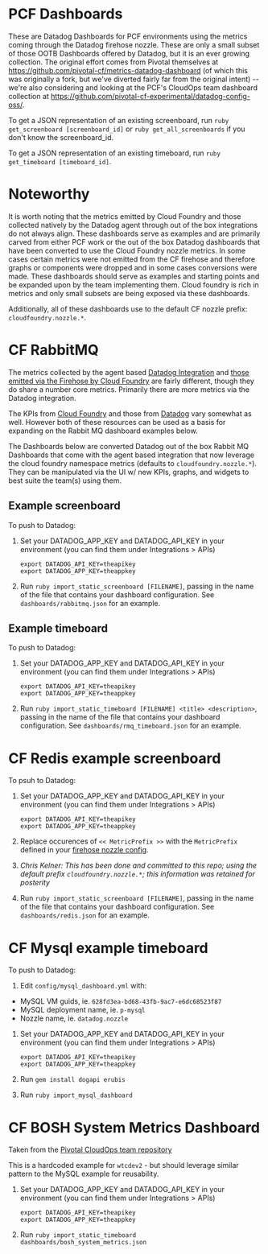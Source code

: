 # PCF Dashboards
These are Datadog Dashboards for PCF environments using the metrics coming through the Datadog firehose nozzle. These are only a small subset of those OOTB Dashboards offered by Datadog, but it is an ever growing collection. The original effort comes from Pivotal themselves at https://github.com/pivotal-cf/metrics-datadog-dashboard (of which this was originally a fork, but we've diverted fairly far from the original intent) -- we're also considering and looking at the PCF's CloudOps team dashboard collection at https://github.com/pivotal-cf-experimental/datadog-config-oss/.

To get a JSON representation of an existing screenboard, run `ruby get_screenboard [screenboard_id]` or `ruby get_all_screenboards` if you don't know the screenboard_id.

To get a JSON representation of an existing timeboard, run `ruby get_timeboard [timeboard_id]`.

# Noteworthy
It is worth noting that the metrics emitted by Cloud Foundry and those collected natively by the Datadog agent through out of the box integrations do not always align. These dashboards serve as examples and are primarily carved from either PCF work or the out of the box Datadog dashboards that have been converted to use the Cloud Foundry nozzle metrics. In some cases certain metrics were not emitted from the CF firehose and therefore graphs or components were dropped and in some cases conversions were made. These dashboards should serve as examples and starting points and be expanded upon by the team implementing them. Cloud foundry is rich in metrics and only small subsets are being exposed via these dashboards.

Additionally, all of these dashboards use to the default CF nozzle prefix: `cloudfoundry.nozzle.*`.

# CF RabbitMQ
The metrics collected by the agent based [Datadog Integration](https://docs.datadoghq.com/integrations/rabbitmq/#data-collected) and [those emitted via the Firehose by Cloud Foundry](https://docs.pivotal.io/rabbitmq-cf/1-11/monitor.html#rabbitmq-metrics) are fairly different, though they do share a number core metrics. Primarily there are more metrics via the Datadog integration.

The KPIs from [Cloud Foundry](https://docs.pivotal.io/rabbitmq-cf/1-11/monitor.html#server-kpis) and those from [Datadog](https://www.datadoghq.com/blog/rabbitmq-monitoring/#key-rabbitmq-metrics) vary somewhat as well. However both of these resources can be used as a basis for expanding on the Rabbit MQ dashboard examples below.

The Dashboards below are converted Datadog out of the box Rabbit MQ Dashboards that come with the agent based integration that now leverage the cloud foundry namespace metrics (defaults to `cloudfoundry.nozzle.*`). They can be manipulated via the UI w/ new KPIs, graphs, and widgets to best suite the team(s) using them.

## Example screenboard
To push to Datadog:
1. Set your DATADOG_APP_KEY and DATADOG_API_KEY in your environment (you can find them under Integrations > APIs)

    ```
    export DATADOG_API_KEY=theapikey
    export DATADOG_APP_KEY=theappkey
    ```

1. Run `ruby import_static_screenboard [FILENAME]`, passing in the name of the file that contains your dashboard configuration. See `dashboards/rabbitmq.json` for an example.

## Example timeboard
To push to Datadog:
1. Set your DATADOG_APP_KEY and DATADOG_API_KEY in your environment (you can find them under Integrations > APIs)

    ```
    export DATADOG_API_KEY=theapikey
    export DATADOG_APP_KEY=theappkey
    ```

1. Run `ruby import_static_timeboard [FILENAME] <title> <description>`, passing in the name of the file that contains your dashboard configuration. See `dashboards/rmq_timeboard.json` for an example.

# CF Redis example screenboard
To psuh to Datadog:
1. Set your DATADOG_APP_KEY and DATADOG_API_KEY in your environment (you can find them under Integrations > APIs)

    ```
    export DATADOG_API_KEY=theapikey
    export DATADOG_APP_KEY=theappkey
    ```

1. Replace occurences of `<< MetricPrefix >>` with the `MetricPrefix` defined in your [firehose nozzle config](https://github.com/cloudfoundry-incubator/datadog-firehose-nozzle).
  1. _Chris Kelner: This has been done and committed to this repo; using the default prefix `cloudfoundry.nozzle.*`; this information was retained for posterity_
1. Run `ruby import_static_screenboard [FILENAME]`, passing in the name of the file that contains your dashboard configuration. See `dashboards/redis.json` for an example.

# CF Mysql example timeboard
To push to Datadog:
1. Edit `config/mysql_dashboard.yml` with:
  - MySQL VM guids, ie. `628fd3ea-bd68-43fb-9ac7-e6dc68523f87`
  - MySQL deployment name, ie. `p-mysql`
  - Nozzle name, ie. `datadog.nozzle`
1. Set your DATADOG_APP_KEY and DATADOG_API_KEY in your environment (you can find them under Integrations > APIs)

    ```
    export DATADOG_API_KEY=theapikey
    export DATADOG_APP_KEY=theappkey
    ```
1. Run `gem install dogapi erubis`
1. Run `ruby import_mysql_dashboard`

# CF BOSH System Metrics Dashboard
Taken from the [Pivotal CloudOps team repository](https://github.com/pivotal-cf-experimental/datadog-config-oss/blob/master/dashboard_templates/shared/bosh_system_metrics.json.erb)

This is a hardcoded example for `wtcdev2` - but should leverage similar pattern
to the MySQL example for reusability.

1. Set your DATADOG_APP_KEY and DATADOG_API_KEY in your environment (you can find them under Integrations > APIs)

    ```
    export DATADOG_API_KEY=theapikey
    export DATADOG_APP_KEY=theappkey
    ```
1. Run `ruby import_static_timeboard dashboards/bosh_system_metrics.json`
